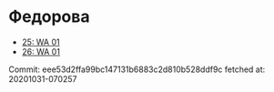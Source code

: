 # Федорова
- [25: WA 01](25.md)
- [26: WA 01](26.md)

Commit: eee53d2ffa99bc147131b6883c2d810b528ddf9c
 fetched at: 20201031-070257
